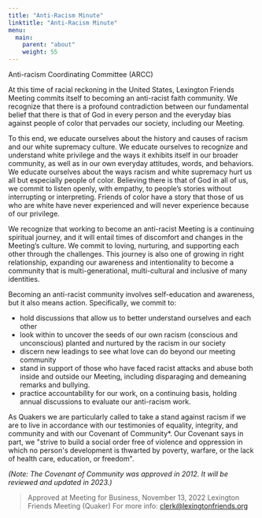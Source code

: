 ```yaml
---
title: "Anti-Racism Minute"
linktitle: "Anti-Racism Minute"
menu:
  main:
    parent: "about"
    weight: 55
---
```



Anti-racism Coordinating Committee (ARCC)

At this time of racial reckoning in the United States, Lexington Friends
Meeting commits itself to becoming an anti-racist faith community. We recognize
that there is a profound contradiction between our fundamental belief that
there is that of God in every person and the everyday bias against people of
color that pervades our society, including our Meeting. 

To this end, we educate ourselves about the history and causes of racism and
our white supremacy culture. We educate ourselves to recognize and understand
white privilege and the ways it exhibits itself in our broader community, as
well as in our own everyday attitudes, words, and behaviors. We educate
ourselves about the ways racism and white supremacy hurt us all but especially
people of color. Believing there is that of God in all of us, we commit to
listen openly, with empathy, to people’s stories without interrupting or
interpreting. Friends of color have a story that those of us who are white have
never experienced and will never experience because of our privilege. 

We recognize that working to become an anti-racist Meeting is a continuing
spiritual journey, and it will entail times of discomfort and changes in the
Meeting’s culture. We commit to loving, nurturing, and supporting each other
through the challenges. This journey is also one of growing in right
relationship, expanding our awareness and intentionality to become a community
that is multi-generational, multi-cultural and inclusive of many identities. 

Becoming an anti-racist community involves self-education and awareness, but it
also means action. Specifically, we commit to:
* hold discussions that allow us to better understand ourselves and each other 
* look within to uncover the seeds of our own racism (conscious and unconscious) 
planted and nurtured by the racism in our society 
* discern new leadings to see what love can do beyond our meeting community 
* stand in support of those who have faced racist attacks and abuse both inside and 
outside our Meeting, including disparaging and demeaning remarks and bullying. 
* practice accountability for our work, on a continuing basis, holding annual discussions 
to evaluate our anti-racism work. 

As Quakers we are particularly called to take a stand against racism if we are
to live in accordance with our testimonies of equality, integrity, and
community and with our Covenant of Community*. Our Covenant says in part, we
"strive to build a social order free of violence and oppression in which no
person's development is thwarted by poverty, warfare, or the lack of health
care, education, or freedom".

*(Note: The Covenant of Community was approved in 2012. It will be reviewed and updated in 2023.)*

> Approved at Meeting for Business, November 13, 2022 
> Lexington Friends Meeting (Quaker)
> For more info: clerk@lexingtonfriends.org
